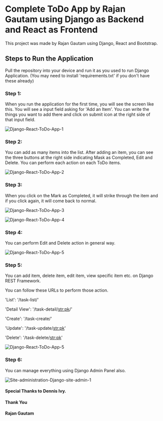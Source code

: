 # Complete ToDo App by Rajan Gautam using Django as Backend and React as Frontend

This project was made by Rajan Gautam using Django, React and Bootstrap.

## Steps to Run the Application

Pull the repository into your device and run it as you used to run Django Application. (You may need to install 'requirements.txt' if you don't have these already)

### Step 1:

When you run the application for the first time, you will see the screen like this. You will see a input field asking for 'Add an Item'. You can write the things you want to add there and click on submit icon at the right side of that input field.

![Django-React-ToDo-App-1](https://user-images.githubusercontent.com/71542496/117533030-0ed50300-b008-11eb-92ae-1ba00bc2471d.png)

### Step 2:

You can add as many items into the list. After adding an item, you can see the three buttons at the right side indicating Mask as Completed, Edit and Delete. You can perform each action on each ToDo items.

![Django-React-ToDo-App-2](https://user-images.githubusercontent.com/71542496/117533104-755a2100-b008-11eb-9d50-e1f3f1f56fdf.png)

### Step 3:

When you click on the Mark as Completed, it will strike through the item and if you click again, it will come back to normal.

![Django-React-ToDo-App-3](https://user-images.githubusercontent.com/71542496/117533145-c833d880-b008-11eb-90fe-8b64a7415d1c.png)

![Django-React-ToDo-App-4](https://user-images.githubusercontent.com/71542496/117533172-fe715800-b008-11eb-9305-92e22fbaafba.png)

### Step 4:

You can perform Edit and Delete action in general way.

![Django-React-ToDo-App-5](https://user-images.githubusercontent.com/71542496/117533194-2365cb00-b009-11eb-8655-69787c8fb268.png)

### Step 5:

You can add item, delete item, edit item, view specific item etc. on Django REST Framework.

You can follow these URLs to perform those action.

'List': '/task-list/'

'Detail View': '/task-detail/<str:pk>/'

'Create': '/task-create/'

'Update': '/task-update/<str:pk>'

'Delete': '/task-delete/<str:pk>'

![Django-React-ToDo-App-5](https://user-images.githubusercontent.com/71542496/117533194-2365cb00-b009-11eb-8655-69787c8fb268.png)

### Step 6:

You can manage everything using Django Admin Panel also.

![Site-administration-Django-site-admin-1](https://user-images.githubusercontent.com/71542496/117533304-b141b600-b009-11eb-9a0c-44b67268abb7.png)

#### Special Thanks to Dennis Ivy.

#### Thank You

#### Rajan Gautam
